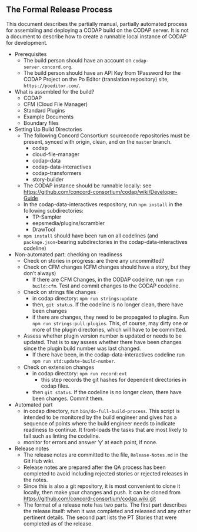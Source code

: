 ## The Formal Release Process

This document describes the partially manual, partially automated process for
assembling and deploying a CODAP build on the CODAP server. It is not a document 
to describe how to create a runnable local instance of CODAP for development.

* Prerequisites
  * The build person should have an account on `codap-server.concord.org`.
  * The build person should have an API Key from 1Password for the CODAP Project 
    on the Po Editor (translation repository) site, `https://poeditor.com/`. 
* What is assembled for the build?
    * CODAP
    * CFM (Cloud File Manager)
    * Standard Plugins
    * Example Documents
    * Boundary files
* Setting Up Build Directories
    * The following Concord Consortium sourcecode repositories must be present, 
      synced with origin, clean, and on the `master` branch. 
        * codap
        * cloud-file-manager
        * codap-data
        * codap-data-interactives
        * codap-transformers
        * story-builder
    * The CODAP instance should be runnable locally: see 
       https://github.com/concord-consortium/codap/wiki/Developer-Guide
    * In the codap-data-interactives respository, run `npm install` in the 
      following subdirectories:
        * TP-Sampler 
        * eepsmedia/plugins/scrambler
        * DrawTool
    * `npm install` should have been run on all codelines (and 
       `package.json`-bearing subdirectories in the codap-data-interactives codeline)
* Non-automated part: checking on readiness
    * Check on stories in progress: are there any uncommitted?
    * Check on CFM changes (CFM changes should have a story, but they don’t always)
      * If there are CFM Changes, in the CODAP codeline, run `npm run build:cfm`. 
        Test and commit changes to the CODAP codeline.
    * Check on strings file changes
        * in codap directory: `npm run strings:update`
        * then, `git status`. If the codeline is no longer clean, there have been changes
        * if there are changes, they need to be propagated to plugins. Run 
          `npm run strings:pull:plugins`. This, of course, may dirty one or more of the
          plugin directories, which will have to be committed.
    * Assess whether plugin version number is updated or needs to be updated. 
      That is to say assess whether there have been changes since the plugin 
      build number was last changed.
      * If there have been, in the codap-data-interactives codeline run 
        `npm run std:update-build-number`.
    * Check on extension changes
        * in codap directory: `npm run record:ext`
            * this step records the git hashes for dependent directories in codap files.
        * then `git status`. If the codeline is no longer clean, there have been 
          changes. Commit them.
* Automated part
    * in codap directory, run `bin/do-full-build-process`. This script is 
      intended to be monitored by the build engineer and gives has a sequence of
      points where the build engineer needs to indicate readiness to continue. It
      front-loads the tasks that are most likely to fail such as linting the codeline.
    * monitor for errors and answer ‘y’ at each point, if none.
* Release notes
  * The release notes are committed to the file, `Release-Notes.md` in the Git Hub wiki.
  * Release notes are prepared after the QA process has been completed to avoid
    including rejected stories or rejected releases in the notes.
  * Since this is also a git repository, it is most convenient to clone it locally, 
    then make your changes and push. It can be cloned from 
    https://github.com/concord-consortium/codap.wiki.git
  * The format of a release note has two parts. The first part describes the 
    release itself: when it was completed and released and any other pertinent 
    details. The second part lists the PT Stories that were completed as of the
    release.
